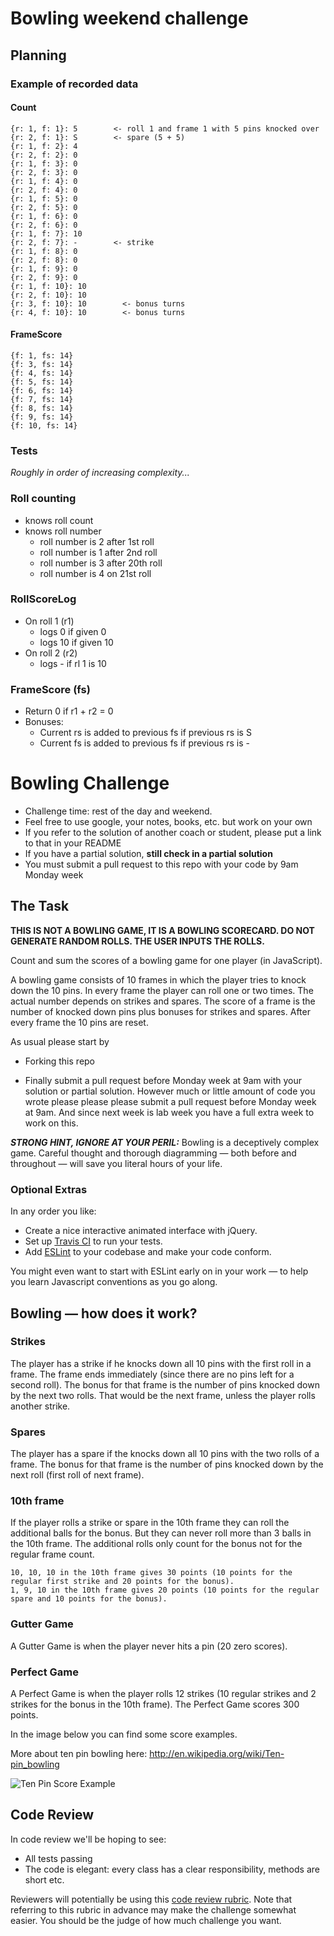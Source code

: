 # Bowling weekend challenge

## Planning

### Example of recorded data

#### Count

```
{r: 1, f: 1}: 5        <- roll 1 and frame 1 with 5 pins knocked over
{r: 2, f: 1}: S        <- spare (5 + 5)
{r: 1, f: 2}: 4 
{r: 2, f: 2}: 0 
{r: 1, f: 3}: 0 
{r: 2, f: 3}: 0 
{r: 1, f: 4}: 0 
{r: 2, f: 4}: 0 
{r: 1, f: 5}: 0  
{r: 2, f: 5}: 0 
{r: 1, f: 6}: 0 
{r: 2, f: 6}: 0 
{r: 1, f: 7}: 10
{r: 2, f: 7}: -        <- strike
{r: 1, f: 8}: 0 
{r: 2, f: 8}: 0 
{r: 1, f: 9}: 0 
{r: 2, f: 9}: 0 
{r: 1, f: 10}: 10 
{r: 2, f: 10}: 10 
{r: 3, f: 10}: 10        <- bonus turns  
{r: 4, f: 10}: 10        <- bonus turns 
```
#### FrameScore

```
{f: 1, fs: 14}
{f: 3, fs: 14}
{f: 4, fs: 14}
{f: 5, fs: 14}
{f: 6, fs: 14}
{f: 7, fs: 14}
{f: 8, fs: 14}
{f: 9, fs: 14}
{f: 10, fs: 14}

```

### Tests

*Roughly in order of increasing complexity...*

### Roll counting
- knows roll count
- knows roll number
    * roll number is 2 after 1st roll
    * roll number is 1 after 2nd roll
    * roll number is 3 after 20th roll
    * roll number is 4 on 21st roll

### RollScoreLog 
- On roll 1 (r1)
    * logs 0 if given 0
    * logs 10 if given 10
- On roll 2 (r2)
    * logs - if rl 1 is 10

### FrameScore (fs)
- Return 0 if r1 + r2 = 0
- Bonuses:
    * Current rs is added to previous fs if previous rs is S
    * Current fs is added to previous fs if previous rs is -


Bowling Challenge
=================


* Challenge time: rest of the day and weekend.
* Feel free to use google, your notes, books, etc. but work on your own
* If you refer to the solution of another coach or student, please put a link to that in your README
* If you have a partial solution, **still check in a partial solution**
* You must submit a pull request to this repo with your code by 9am Monday week

## The Task

**THIS IS NOT A BOWLING GAME, IT IS A BOWLING SCORECARD. DO NOT GENERATE RANDOM ROLLS. THE USER INPUTS THE ROLLS.**

Count and sum the scores of a bowling game for one player (in JavaScript).

A bowling game consists of 10 frames in which the player tries to knock down the 10 pins. In every frame the player can roll one or two times. The actual number depends on strikes and spares. The score of a frame is the number of knocked down pins plus bonuses for strikes and spares. After every frame the 10 pins are reset.

As usual please start by

* Forking this repo

* Finally submit a pull request before Monday week at 9am with your solution or partial solution.  However much or little amount of code you wrote please please please submit a pull request before Monday week at 9am.  And since next week is lab week you have a full extra week to work on this.

___STRONG HINT, IGNORE AT YOUR PERIL:___ Bowling is a deceptively complex game. Careful thought and thorough diagramming — both before and throughout — will save you literal hours of your life.

### Optional Extras

In any order you like:

* Create a nice interactive animated interface with jQuery.
* Set up [Travis CI](https://travis-ci.org) to run your tests.
* Add [ESLint](http://eslint.org/) to your codebase and make your code conform.

You might even want to start with ESLint early on in your work — to help you
learn Javascript conventions as you go along.

## Bowling — how does it work?

### Strikes

The player has a strike if he knocks down all 10 pins with the first roll in a frame. The frame ends immediately (since there are no pins left for a second roll). The bonus for that frame is the number of pins knocked down by the next two rolls. That would be the next frame, unless the player rolls another strike.

### Spares

The player has a spare if the knocks down all 10 pins with the two rolls of a frame. The bonus for that frame is the number of pins knocked down by the next roll (first roll of next frame).

### 10th frame

If the player rolls a strike or spare in the 10th frame they can roll the additional balls for the bonus. But they can never roll more than 3 balls in the 10th frame. The additional rolls only count for the bonus not for the regular frame count.

    10, 10, 10 in the 10th frame gives 30 points (10 points for the regular first strike and 20 points for the bonus).
    1, 9, 10 in the 10th frame gives 20 points (10 points for the regular spare and 10 points for the bonus).

### Gutter Game

A Gutter Game is when the player never hits a pin (20 zero scores).

### Perfect Game

A Perfect Game is when the player rolls 12 strikes (10 regular strikes and 2 strikes for the bonus in the 10th frame). The Perfect Game scores 300 points.

In the image below you can find some score examples.

More about ten pin bowling here: http://en.wikipedia.org/wiki/Ten-pin_bowling

![Ten Pin Score Example](images/example_ten_pin_scoring.png)

## Code Review

In code review we'll be hoping to see:

* All tests passing
* The code is elegant: every class has a clear responsibility, methods are short etc.

Reviewers will potentially be using this [code review rubric](docs/review.md).  Note that referring to this rubric in advance may make the challenge somewhat easier.  You should be the judge of how much challenge you want.




